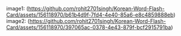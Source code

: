 image1: (https://github.com/rohit2701singh/Korean-Word-Flash-Card/assets/156118970/b61b4d9f-7fd4-4e40-85a6-e8c4859888eb) <br>
image2: (https://github.com/rohit2701singh/Korean-Word-Flash-Card/assets/156118970/397065ac-0378-4e43-879f-bcf2915791ba)
